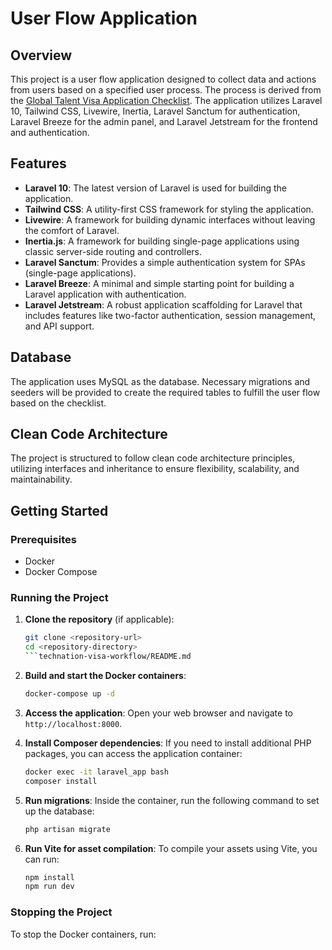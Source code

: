 # User Flow Application

## Overview

This project is a user flow application designed to collect data and actions from users based on a specified user process. The process is derived from the [Global Talent Visa Application Checklist](https://technation.io/global-talent-visa/#:~:text=Global-,Talent,-Visa%20Application%20Checklist). The application utilizes Laravel 10, Tailwind CSS, Livewire, Inertia, Laravel Sanctum for authentication, Laravel Breeze for the admin panel, and Laravel Jetstream for the frontend and authentication.

## Features

- **Laravel 10**: The latest version of Laravel is used for building the application.
- **Tailwind CSS**: A utility-first CSS framework for styling the application.
- **Livewire**: A framework for building dynamic interfaces without leaving the comfort of Laravel.
- **Inertia.js**: A framework for building single-page applications using classic server-side routing and controllers.
- **Laravel Sanctum**: Provides a simple authentication system for SPAs (single-page applications).
- **Laravel Breeze**: A minimal and simple starting point for building a Laravel application with authentication.
- **Laravel Jetstream**: A robust application scaffolding for Laravel that includes features like two-factor authentication, session management, and API support.

## Database

The application uses MySQL as the database. Necessary migrations and seeders will be provided to create the required tables to fulfill the user flow based on the checklist.

## Clean Code Architecture

The project is structured to follow clean code architecture principles, utilizing interfaces and inheritance to ensure flexibility, scalability, and maintainability.

## Getting Started

### Prerequisites

- Docker
- Docker Compose

### Running the Project

1. **Clone the repository** (if applicable):
   ```bash
   git clone <repository-url>
   cd <repository-directory>
   ```technation-visa-workflow/README.md

2. **Build and start the Docker containers**:
   ```bash
   docker-compose up -d
   ```

3. **Access the application**:
   Open your web browser and navigate to `http://localhost:8000`.

4. **Install Composer dependencies**:
   If you need to install additional PHP packages, you can access the application container:
   ```bash
   docker exec -it laravel_app bash
   composer install
   ```

5. **Run migrations**:
   Inside the container, run the following command to set up the database:
   ```bash
   php artisan migrate
   ```

6. **Run Vite for asset compilation**:
   To compile your assets using Vite, you can run:
   ```bash
   npm install
   npm run dev
   ```

### Stopping the Project

To stop the Docker containers, run: